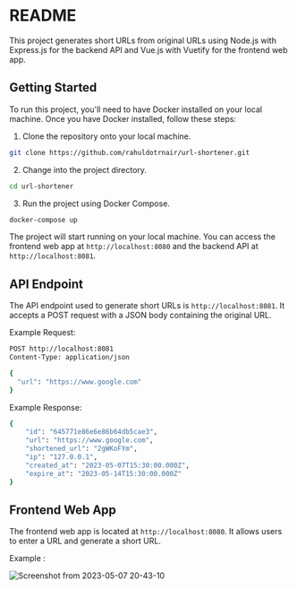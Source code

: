 # README

This project generates short URLs from original URLs using Node.js with Express.js for the backend API and Vue.js with Vuetify for the frontend web app. 

## Getting Started

To run this project, you'll need to have Docker installed on your local machine. Once you have Docker installed, follow these steps:

1. Clone the repository onto your local machine.

```bash
git clone https://github.com/rahuldotrnair/url-shortener.git
```

2. Change into the project directory.

```bash
cd url-shortener
```

3. Run the project using Docker Compose.

```bash
docker-compose up
```

The project will start running on your local machine. You can access the frontend web app at ```http://localhost:8080``` and the backend API at ```http://localhost:8081```.


## API Endpoint

The API endpoint used to generate short URLs is ```http://localhost:8081```. It accepts a POST request with a JSON body containing the original URL.

Example Request:

```bash
POST http://localhost:8081
Content-Type: application/json

{
  "url": "https://www.google.com"
}
```

Example Response:

```bash
{
    "id": "645771e86e6e86b64db5cae3",
    "url": "https://www.google.com",
    "shortened_url": "2gWKoFYm",
    "ip": "127.0.0.1",
    "created_at": "2023-05-07T15:30:00.000Z",
    "expire_at": "2023-05-14T15:30:00.000Z"
}
```

## Frontend Web App

The frontend web app is located at ```http://localhost:8080```. It allows users to enter a URL and generate a short URL.

Example :

![Screenshot from 2023-05-07 20-43-10](https://user-images.githubusercontent.com/37008944/236686379-424f3103-258f-4c6c-b730-9dbad3a9edbe.png)



